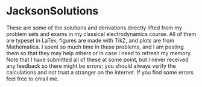 # JacksonSolutions
These are some of the solutions and derivations directly lifted from my problem sets and exams in my classical electrodynamics course.  All of them are typeset in LaTex, figures are made with TikZ, and plots are from Mathematica.  I spent so much time in these problems, and I am posting them so that they may help others or in case I need to refresh my memory.  Note that I have submitted all of these at some point, but I never received any feedback so there might be errors; you should always verify the calculations and not trust a stranger on the internet.  If you find some errors feel free to email me. 
